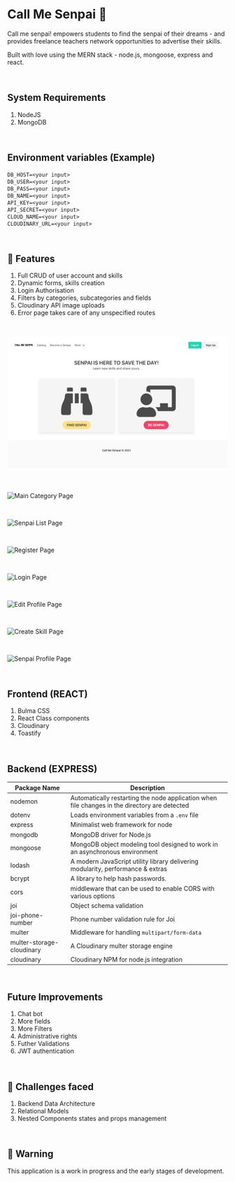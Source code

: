 # Call Me Senpai &#x1F4D8;
Call me senpai! empowers students to find the senpai of their dreams - and provides freelance teachers network opportunities to advertise their skills.

Built with love using the MERN stack - node.js, mongoose, express and react.

&nbsp;

## System Requirements
1. NodeJS
1. MongoDB

&nbsp;

## Environment variables (Example)
```
DB_HOST=<your input>
DB_USER=<your input>
DB_PASS=<your input>
DB_NAME=<your input>
API_KEY=<your input>
API_SECRET=<your input>
CLOUD_NAME=<your input>
CLOUDINARY_URL=<your input>
```

&nbsp;

## &#x1F34E;  Features
1. Full CRUD of user account and skills
1. Dynamic forms, skills creation
1. Login Authorisation
1. Filters by categories, subcategories and fields
1. Cloudinary API image uploads
1. Error page takes care of any unspecified routes

&nbsp;

![Home Page](http://github.com/kimikolim/senpai_express/blob/master/uploads/Homepage.png)

&nbsp;

![Main Category Page](http://https://github.com/kimikolim/senpai_express/blob/master/uploads/MainCategory.png)

&nbsp;

![Senpai List Page](http://https://github.com/kimikolim/senpai_express/blob/master/uploads/senpaiListPage.png)

&nbsp;

![Register Page](http://https://github.com/kimikolim/senpai_express/blob/master/uploads/RegisterPage.png)

&nbsp;

![Login Page](http://https://github.com/kimikolim/senpai_express/blob/master/uploads/LoginPage.png)

&nbsp;

![Edit Profile Page](http://https://github.com/kimikolim/senpai_express/blob/master/uploads/EditProfilePage.png)

&nbsp;

![Create Skill Page](http://https://github.com/kimikolim/senpai_express/blob/master/uploads/CreateSkillsPage.png)

&nbsp;

![Senpai Profile Page](http://https://github.com/kimikolim/senpai_express/blob/master/uploads/SenpaiProfilePage.png)

&nbsp;

## Frontend (REACT)
1. Bulma CSS
1. React Class components
1. Cloudinary
1. Toastify

&nbsp;

## Backend (EXPRESS)
Package Name | Description
--- | ---
nodemon | Automatically restarting the node application when file changes in the directory are detected
dotenv | Loads environment variables from a `.env` file
express | Minimalist web framework for node
mongodb | MongoDB driver for Node.js
mongoose | MongoDB object modeling tool designed to work in an asynchronous environment
lodash | A modern JavaScript utility library delivering modularity, performance & extras
bcrypt | A library to help hash passwords.
cors | middleware that can be used to enable CORS with various options
joi | Object schema validation
joi-phone-number | Phone number validation rule for Joi
multer | Middleware for handling `multipart/form-data`
multer-storage-cloudinary | A Cloudinary multer storage engine
cloudinary | Cloudinary NPM for node.js integration

&nbsp;

## Future Improvements
1. Chat bot
1. More fields
1. More Filters
1. Administrative rights
1. Futher Validations
1. JWT authentication

&nbsp;

## &#x1F4D9; Challenges faced
1. Backend Data Architecture
1. Relational Models
1. Nested Components states and props management

&nbsp;

## &#x1F534; Warning
This application is a work in progress and the early stages of development.